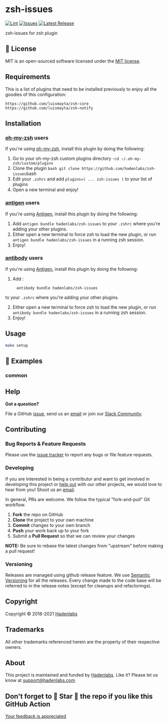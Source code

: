 <!--


  ** DO NOT EDIT THIS FILE
  **
  ** 1) Make all changes to `README.yaml`
  ** 2) Run`make readme` to rebuild this file.
  **
  ** (We maintain HUNDREDS of open source projects. This is how we maintain our sanity.)
  **


  -->

# zsh-issues

[![Lint](https://github.com/hadenlabs/zsh-issues/actions/workflows/lint.yml/badge.svg?branch=develop)](https://github.com/hadenlabs/zsh-issues/actions) [![Issues](https://img.shields.io/github/issues/hadenlabs/zsh-issues.svg)](https://github.com/hadenlabs/zsh-issues/issues) [![Latest Release](https://img.shields.io/github/release/hadenlabs/zsh-issues.svg)](https://github.com/hadenlabs/zsh-issues/releases)

zsh-issues for zsh plugin

## :page_facing_up: License

MIT is an open-sourced software licensed under the [MIT license](LICENSE.md).

## Requirements

This is a list of plugins that need to be installed previously to enjoy all the goodies of this configuration:

```{bash}
https://github.com/luismayta/zsh-core
https://github.com/luismayta/zsh-notify
```

## Installation

### [oh-my-zsh](https://github.com/robbyrussell/oh-my-zsh) users

If you're using [oh-my-zsh](https://gitub.com/robbyrussell/oh-my-zsh), install this plugin by doing the following:

1.  Go to your oh-my-zsh custom plugins directory -`cd ~/.oh-my-zsh/custom/plugins`
2.  Clone the plugin `bash git clone https://github.com/hadenlabs/zsh-issues`bash
3.  Edit your `.zshrc` and add `plugins=( ... zsh-issues )` to your list of plugins
4.  Open a new terminal and enjoy!

### [antigen](https://github.com/zsh-users/antigen) users

If you're using [Antigen](https://github.com/zsh-lovers/antigen), install this plugin by doing the following:

1.  Add `antigen bundle hadenlabs/zsh-issues` to your `.zshrc` where you're adding your other plugins.
2.  Either open a new terminal to force zsh to load the new plugin, or run `antigen bundle hadenlabs/zsh-issues` in a running zsh session.
3.  Enjoy!

### [antibody](https://github.com/getantibody/antibody) users

If you're using [Antigen](https://github.com/getantibody/antibody), install this plugin by doing the following:

1.  Add :

```{.sourceCode .bash}
     antibody bundle hadenlabs/zsh-issues
```

to your `.zshrc` where you're adding your other plugins.

2.  Either open a new terminal to force zsh to load the new plugin, or run `antibody bundle hadenlabs/zsh-issues` in a running zsh session.
3.  Enjoy!

## Usage

```bash
make setup
```

## :page_facing_up: Examples

### common

## Help

**Got a question?**

File a GitHub [issue](https://github.com/hadenlabs/zsh-issues/issues), send us an [email](email) or join our [Slack Community](slack).

## Contributing

### Bug Reports & Feature Requests

Please use the [issue tracker](https://github.com/hadenlabs/zsh-issues/issues) to report any bugs or file feature requests.

### Developing

If you are interested in being a contributor and want to get involved in developing this project or [help out](https://hadenlabs.com) with our other projects, we would love to hear from you! Shoot us an [email](mailto:support@hadenlabs.com).

In general, PRs are welcome. We follow the typical "fork-and-pull" Git workflow.

1.  **Fork** the repo on GitHub
2.  **Clone** the project to your own machine
3.  **Commit** changes to your own branch
4.  **Push** your work back up to your fork
5.  Submit a **Pull Request** so that we can review your changes

**NOTE:** Be sure to rebase the latest changes from "upstream" before making a pull request!

### Versioning

Releases are managed using github release feature. We use [Semantic Versioning](http://semver.org) for all the releases. Every change made to the code base will be referred to in the release notes (except for cleanups and refactorings).

## Copyright

Copyright © 2018-2021 [Hadenlabs](https://hadenlabs.com)

## Trademarks

All other trademarks referenced herein are the property of their respective owners.

## About

This project is maintained and funded by [Hadenlabs](https://hadenlabs.com). Like it? Please let us know at <support@hadenlabs.com>

## Don't forget to 🌟 Star 🌟 the repo if you like this GitHub Action

[Your feedback is appreciated](https://github.com/hadenlabs/zsh-issues/issues)

